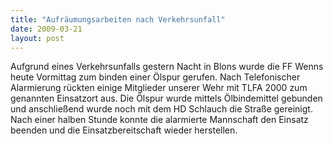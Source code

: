 ```yaml
---
title: "Aufräumungsarbeiten nach Verkehrsunfall"
date: 2009-03-21
layout: post
---
```


Aufgrund eines Verkehrsunfalls gestern Nacht in Blons wurde die FF Wenns heute Vormittag zum binden einer Ölspur gerufen. Nach Telefonischer Alarmierung rückten einige Mitglieder unserer Wehr mit TLFA 2000 zum genannten Einsatzort aus. Die Ölspur wurde mittels Ölbindemittel gebunden und anschließend wurde noch mit dem HD Schlauch die Straße gereinigt. Nach einer halben Stunde konnte die alarmierte Mannschaft den Einsatz beenden und die Einsatzbereitschaft wieder herstellen.